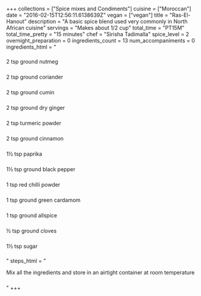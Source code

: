 +++
collections = ["Spice mixes and Condiments"]
cuisine = ["Moroccan"]
date = "2016-02-15T12:56:11.6138639Z"
vegan = ["vegan"]
title = "Ras-El-Hanout"
description = "A basic spice blend used very commonly in North African cuisine"
servings = "Makes about 1/2 cup"
total_time = "PT15M"
total_time_pretty = "15 minutes"
chef = "Sirisha Tadimalla"
spice_level = 2
overnight_preparation = 0
ingredients_count = 13
num_accompaniments = 0
ingredients_html = "<ul style='padding-left: 0; list-style: none;'><li itemprop='recipeIngredient' style='margin: 8px 0px;padding: 8px 0px;'>2 tsp ground nutmeg</li><li itemprop='recipeIngredient' style='margin: 8px 0px;padding: 8px 0px;'>2 tsp ground coriander</li><li itemprop='recipeIngredient' style='margin: 8px 0px;padding: 8px 0px;'>2 tsp ground cumin</li><li itemprop='recipeIngredient' style='margin: 8px 0px;padding: 8px 0px;'>2 tsp ground dry ginger</li><li itemprop='recipeIngredient' style='margin: 8px 0px;padding: 8px 0px;'>2 tsp turmeric powder</li><li itemprop='recipeIngredient' style='margin: 8px 0px;padding: 8px 0px;'>2 tsp ground cinnamon</li><li itemprop='recipeIngredient' style='margin: 8px 0px;padding: 8px 0px;'>1½ tsp paprika</li><li itemprop='recipeIngredient' style='margin: 8px 0px;padding: 8px 0px;'>1½ tsp ground black pepper</li><li itemprop='recipeIngredient' style='margin: 8px 0px;padding: 8px 0px;'>1 tsp red chilli powder</li><li itemprop='recipeIngredient' style='margin: 8px 0px;padding: 8px 0px;'>1 tsp ground green cardamom</li><li itemprop='recipeIngredient' style='margin: 8px 0px;padding: 8px 0px;'>1 tsp ground allspice</li><li itemprop='recipeIngredient' style='margin: 8px 0px;padding: 8px 0px;'>½ tsp ground cloves</li><li itemprop='recipeIngredient' style='margin: 8px 0px;padding: 8px 0px;'>1½ tsp sugar</li></ul>"
steps_html = "<ol style='list-style: none inside; padding-left: 0px;'><li style='padding-bottom: 10px;'><i class='step-track-icon fa fa-square-o'></i><span class='step-text' itemprop='recipeInstructions'>Mix all the ingredients and store in an airtight container at room temperature</span></li></ol>"
+++
